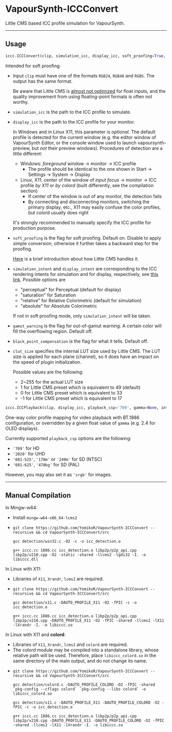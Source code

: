 # VapourSynth-ICCConvert

Little CMS based ICC profile simulation for VapourSynth.

---

## Usage

```python
iccc.ICCConvert(clip, simulation_icc, display_icc, soft_proofing=True, simulation_intent='relative', display_intent='perceptual', gamut_warning=False, black_point_compensation=False, clut_size=49)
```
Intended for soft proofing.

- Input `clip` must have one of the formats `RGB24`, `RGB48` and `RGBS`. The output has the same format.

  Be aware that Little CMS is [almost not optimized](https://www.littlecms.com/plugin/) for float inputs, and the quality improvement from using floating-point formats is often not worthy.

- `simulation_icc` is the path to the ICC profile to simulate.

- `display_icc` is the path to the ICC profile for your monitor.

  In Windows and in Linux X11, this parameter is *optional*. The default profile is detected for the current window (e.g. the editor window of VapourSynth Editor, or the console window used to launch vapoursynth-preview, but *not* their preview windows). Procedures of detection are a little different:
  - Windows: *foreground* window -> monitor -> ICC profile
    - The profile should be identical to the one shown in Start -> Settings -> System -> Display
  - Linux, X11: center of the window of *input focus* -> monitor -> ICC profile *by X11* or *by colord* (built differently, see the compilation section)
    - If center of the window is out of any monitor, the detection fails
    - By connecting and disconnecting monitors, switching the primary display, etc., X11 may easily confuse the color profiles, but colord usually does right

  It's strongly recommended to manually specify the ICC profile for production purpose.

- `soft_proofing` is the flag for soft proofing. Default on. Disable to apply simple conversion, otherwise it further takes a backward step for the proofing.
 
  [Here](https://sourceforge.net/p/lcms/mailman/message/36783703/) is a brief introduction about how Little CMS handles it.

 - `simulation_intent` and `display_intent` are corresponding to the ICC rendering intents for simulation and for display, respectively, see [this link](https://helpx.adobe.com/photoshop-elements/kb/color-management-settings-best-print.html#main-pars_header_1). Possible options are
   - "perceptual" for Perceptual (default for display)
   - "saturation" for Saturation
   - "relative"   for Relative Colorimetric (default for simulation)
   - "absolute"   for Absolute Colorimetric

    If not in soft proofing mode, only `simulation_intent` will be taken.

 - `gamut_warning` is the flag for out-of-gamut warning. A certain color will fill the overflowing region. Default off.

 - `black_point_compensation` is the flag for what it tells. Default off.

 - `clut_size` specifies the internal LUT size used by Little CMS. The LUT size is applied for each plane (channel), so it does have an impact on the speed of plugin initialization.
 
   Possible values are the following:
    - 2~255 for the actual LUT size
    - 1 for Little CMS preset which is equivalent to 49 (default)
    - 0 for Little CMS preset which is equivalent to 33
    - -1 for Little CMS preset which is equivalent to 17

```python
iccc.ICCPlayback(clip, display_icc, playback_csp='709', gamma=None, intent='relative', black_point_compensation=True, clut_size=49)
```
One-way color profile mapping for video playback with BT.1886 configuration, or overridden by a given float value of `gamma` (e.g. 2.4 for OLED displays).

Currently supported `playback_csp` options are the following:
- `'709'` for HD
- `'2020'` for UHD
- `'601-525'`, `'170m'` or `'240m'` for SD (NTSC)
- `'601-625'`, `'470bg'` for SD (PAL)

However, you may also set it as `'srgb'` for images.

---

## Manual Compilation

In Mingw-w64:
- Install `mingw-w64-x86_64-lcms2`
- ```
  git clone https://github.com/YomikoR/VapourSynth-ICCConvert --recursive && cd VapourSynth-ICCConvert/src

  gcc detection/win32.c -O2 -c -o icc_detection.o

  g++ iccc.cc 1886.cc icc_detection.o libp2p/p2p_api.cpp libp2p/v210.cpp -O2 -static -shared -llcms2 -lgdi32 -I. -o libiccc.dll
  ```

In Linux with X11:
- Libraries of `X11`, `Xrandr`, `lcms2` are required.
- ```
  git clone https://github.com/YomikoR/VapourSynth-ICCConvert --recursive && cd VapourSynth-ICCConvert/src
  
  gcc detection/x11.c -DAUTO_PROFILE_X11 -O2 -fPIC -c -o icc_detection.o
  
  g++ iccc.cc 1886.cc icc_detection.o libp2p/p2p_api.cpp libp2p/v210.cpp -DAUTO_PROFILE_X11 -O2 -fPIC -shared -llcms2 -lX11 -lXrandr -I. -o libiccc.so
  ```

In Linux with X11 and **colord**:
 - Libraries of `X11`, `Xrandr`, `lcms2` and `colord` are required.
 - The colord module may be compiled into a standalone library, whose relative path will be used. Therefore, place `libiccc_colord.so` in the same directory of the main output, and do not change its name.
 - ```
   git clone https://github.com/YomikoR/VapourSynth-ICCConvert --recursive && cd VapourSynth-ICCConvert/src

   gcc detection/colord.c -DAUTO_PROFILE_COLORD -O2 -fPIC -shared `pkg-config --cflags colord` `pkg-config --libs colord` -o libiccc_colord.so

   gcc detection/x11.c -DAUTO_PROFILE_X11 -DAUTO_PROFILE_COLORD -O2 -fPIC -c -o icc_detection.o

   g++ iccc.cc 1886.cc icc_detection.o libp2p/p2p_api.cpp libp2p/v210.cpp -DAUTO_PROFILE_X11 -DAUTO_PROFILE_COLORD -O2 -fPIC -shared -llcms2 -lX11 -lXrandr -I. -o libiccc.so
   ```